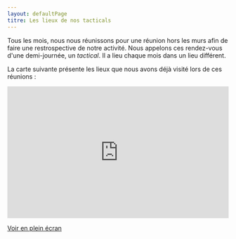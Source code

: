 ```yaml
---
layout: defaultPage
titre: Les lieux de nos tacticals
---
```


Tous les mois, nous nous réunissons pour une réunion hors les murs afin de faire une restrospective de notre activité. Nous appelons ces rendez-vous d'une demi-journée, un *tactical*. Il a lieu chaque mois dans un lieu différent.

La carte suivante présente les lieux que nous avons déjà visité lors de ces réunions :

<iframe width="100%" height="300px" frameborder="0" allowfullscreen src="http://umap.openstreetmap.fr/fr/map/tacticals-du-24eme_326151?scaleControl=false&miniMap=false&scrollWheelZoom=false&zoomControl=null&allowEdit=false&moreControl=false&searchControl=null&tilelayersControl=null&embedControl=null&datalayersControl=true&onLoadPanel=undefined&captionBar=false#13/48.8730/2.3046"></iframe><p><a href="http://umap.openstreetmap.fr/fr/map/tacticals-du-24eme_326151">Voir en plein écran</a></p>
